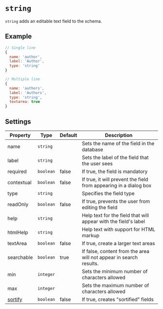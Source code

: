 # `string`

`string` adds an editable text field to the schema.

## Example

```javascript
// Single line
{
  name: 'author',
  label: 'Author',
  type: 'string'
}
```

```javascript
// Multiple line
{
  name: 'authors',
  label: 'Authors',
  type: 'string',
  textarea: true
}
```

## Settings

|  Property | Type   | Default | Description |
|---|---|---|---|
|name | `string` | | Sets the name of the field in the database |
|label | `string` | | Sets the label of the field that the user sees |
|required | `boolean` | false | If true, the field is mandatory |
|contextual | `boolean` | false | If true, it will prevent the field from appearing in a dialog box |
|type | `string` | | Specifies the field type |
|readOnly | `boolean` | false | If true, prevents the user from editing the field |
|help | `string` | | Help text for the field that will appear with the field's label |
|htmlHelp | `string` | | Help text with support for HTML markup |
|textArea | `boolean` | false | If true, create a larger text areas |
|searchable | `boolean` | true | If false, content from the area will not appear in search results. |
|min | `integer` | | Sets the minimum number of characters allowed |
|max | `integer` | | Sets the maximum number of characters allowed |
|[sortify](/reference/field-properties/sortify.md) | `boolean` | false | If true, creates "sortified" fields |

